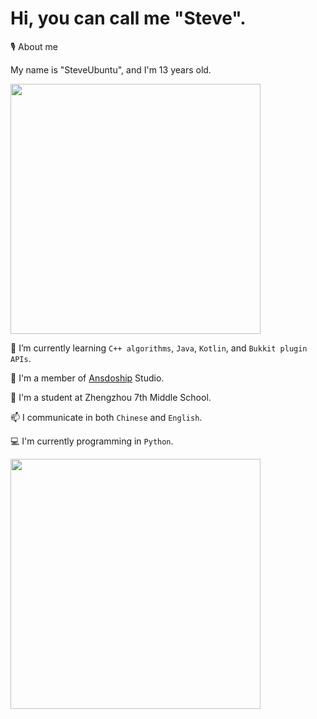 # Hi, you can call me "Steve".

🎙️ About me

My name is "SteveUbuntu", and I'm 13 years old.

<img src="https://github-readme-stats.vercel.app/api?username=stevesuk0&count_private=true&show_icons=true&theme=radical" width="400"/>

🌱 I’m currently learning `C++ algorithms`, `Java`, `Kotlin`, and `Bukkit plugin APIs`.

👯 I'm a member of [Ansdoship](https://github.com/Ansdoship) Studio.

🔭 I'm a student at Zhengzhou 7th Middle School.

📫 I communicate in both `Chinese` and `English`.

💻 I'm currently programming in `Python`.

<img src="https://github-readme-stats.vercel.app/api/top-langs/?username=Stevesuk0&theme=radical" width="400"/>
